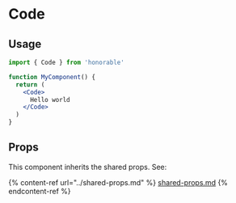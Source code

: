 # Code

## Usage

```jsx
import { Code } from 'honorable'

function MyComponent() {
  return (
    <Code>
      Hello world
    </Code>
  )
}
```

## Props

This component inherits the shared props. See:

{% content-ref url="../shared-props.md" %}
[shared-props.md](../shared-props.md)
{% endcontent-ref %}

